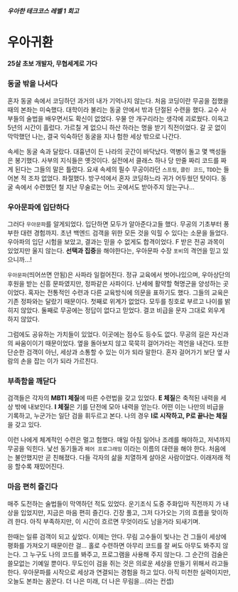 ##### 우아한 테크코스 레벨 1 회고

# 우아귀환
#### 25살 초보 개발자, 무협세계로 가다

### 동굴 밖을 나서다

혼자 동굴 속에서 코딩하던 과거의 내가 기억나지 않는다.  처음 코딩이란 무공을 접했을 때의 본좌는 미숙했다.  대학이라 불리는 동굴 안에서 밖과 단절된 수련을 했다.  교수 사부들의 술법을 배우면서도 확신이 없었다. 우물 안 개구리라는 생각에 괴로웠다. 이윽고 5년의 시간이 흘렀다. 가르칠 게 없으니 하산 하라는 명을 받기 직전이었다. 갈 곳 없이 막막했던 나는, 결국 익숙하던 동굴을 지나 험한 세상 밖으로 나간다.

속세는 동굴 속과 달랐다. 대흉년이 든 나라의 곳간이 바닥났다. 역병이 돌고 몇 백성들은 봉기했다. 사부의 지식들은 옛것이다. 실전에서 클래스 하나 당 만줄 짜리 코드를 짜게 된다는 그들의 말은 틀렸다. 요새 속세의 필수 무공이라던 `스프링`, `클린 코드`, `TDD`는 들어본 적 조차 없었다. 좌절했다.  방구석에서 혼자 코딩하느라 귀가 어두웠던 탓이다.  동굴 속에서 수련했던 철 지난 무술로는 어느 곳에서도 받아주지 않는구나…

### 우아문파에 입단하다

그러다 `우아문파`를 알게되었다. 입단하면 모두가 알아준다고들 했다.  무공의 기초부터 풍부한 대련 경험까지. 초년 백엔드 검객을 위한 모든 것을 익힐 수 있다는 소문을 들었다. 우아파의 입단 시험을 보았고, 결과는 믿을 수 없게도 합격이었다. F 받은 전공 과목이 있었지만 울지 않는다. **선택과 집중**을 해야한다는, 우아문파 수장 `포비`의 격언을 믿고 있으니까...!

`우아문파`(띄어쓰면 안됨)은 사파라 일컬어진다. 정규 교육에서 벗어나있으며, 우아상단의 후원을 받는 신흥 문파였지만, 정파같은 사파이다. 난세에 활약할 혁명군을 양성하는 곳이었다. 혹자는 전통적인 수련과 다른 교육방식에 의문을 표하기도 했다.  그들의 교육은 기존 정파와는 달랐기 때문이다.  첫째로 위계가 없었다.  모두를 칭호로 부르고 나이를 밝히지 않았다.  둘째로 무공에는 정답이 없다고 믿었다. 결코 비급을 문자 그대로 외우게 하지 않았다.

그럼에도 공유하는 가치들이 있었다. 이곳에는 점수도 등수도 없다. 무공의 길은 자신과의 싸움이이기 때문이었다. 옆을 돌아보지 않고 묵묵히 걸어가라는 격언을 내건다. 또한 단순한 검객이 아닌, 세상과 소통할 수 있는 이가 되라 말한다. 혼자 걸어가기 보단 옆 사람의 손을 잡는 이가 되라 가르친다.

### 부족함을 깨닫다

검객들은 각자의 **MBTI 체질**에 따른 수련법을 갖고 있었다. **E 체질**은 축적된 내력을 세상 밖에 내보인다. **I 체질**은 기를 단전에 모아 내력을 얻는다. 어떤 이는 나만의 비급을 기록하고, 누군가는 일단 검을 휘두르고 본다.  나의 경우 **I로 시작하고, P로 끝나는 체질**을 갖고 있다.

이런 나에게 체계적인 수련은 멀고 험했다. 매일 아침 일어나 조례를 해야하고, 저녁까지 무공을 익힌다. 낯선 동기들과 `페어 프로그래밍` 이라는 이름의 대련을 해야 한다.  처음에는 불안했지만 곧 친해졌다. 다들 각자의 삶을 치열하게 살아온 사람이었다. 이래저래 적응 할수록 재밌어진다.

### 마음 편히 즐긴다

매주 도전하는 술법들이 막역하던 적도 있었다. 운기조식 도중 주화입마 직전까지 가 내상을 입었지만, 지금은 마음 편히 즐긴다. 긴장 풀고, 그저 다가오는 기의 흐름을 맞이하려 한다. 아직 부족하지만, 이 시간이 흐르면 무엇이라도 남을거라 되새기며.

한때는 일류 검객이 되고 싶었다. 이제는 안다. 무림 고수들이 빛나는 건 그들이 세상에 평화를 가져오기 때문이란 걸… 홀로 수련하면 아무리 코드를 잘 써도 아무도 봐주지 않는다. 그 누구도 나의 코드를 봐주고, 프로그램을 사용해 주지 않는다. 그 순간의 검술은 쓸모없는 기예일 뿐이다.  무도인이 검을 쥐는 것은 의로운 세상을 만들기 위해서 라고들 한다. 우아문파를 시작으로 세상과 연결되는 경험을 하고 있다. 아직 미천한 실력이지만, 오늘도 본좌는 꿈꾼다. 더 나은 미래, 더 나은 무림을...(라는 컨셉)
